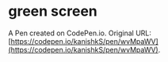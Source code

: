 # green screen

A Pen created on CodePen.io. Original URL: [https://codepen.io/kanishkS/pen/wvMpaWV](https://codepen.io/kanishkS/pen/wvMpaWV).


